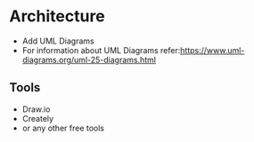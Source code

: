 # Architecture

* Add UML Diagrams
* For information about UML Diagrams refer:https://www.uml-diagrams.org/uml-25-diagrams.html

Tools
------------------
* Draw.io
* Creately
* or any other free tools
